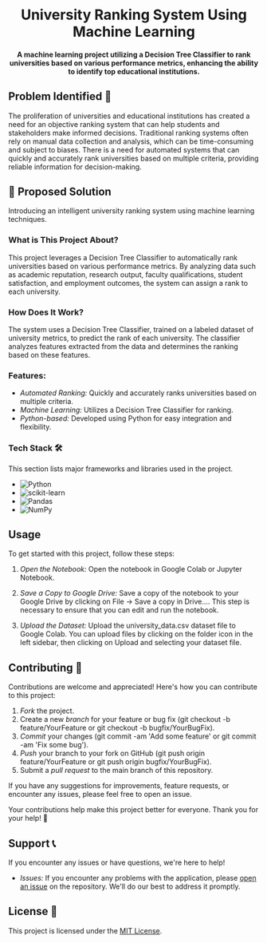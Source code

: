 <h1 align="center">
  <br>
  University Ranking System Using Machine Learning
  <br>
</h1>

<h4 align="center">A machine learning project utilizing a Decision Tree Classifier to rank universities based on various performance metrics, enhancing the ability to identify top educational institutions.</h4>

## Problem Identified 🚨

The proliferation of universities and educational institutions has created a need for an objective ranking system that can help students and stakeholders make informed decisions. Traditional ranking systems often rely on manual data collection and analysis, which can be time-consuming and subject to biases. There is a need for automated systems that can quickly and accurately rank universities based on multiple criteria, providing reliable information for decision-making.

## 🚀 Proposed Solution

Introducing an intelligent university ranking system using machine learning techniques.

### What is This Project About?

This project leverages a Decision Tree Classifier to automatically rank universities based on various performance metrics. By analyzing data such as academic reputation, research output, faculty qualifications, student satisfaction, and employment outcomes, the system can assign a rank to each university.

### How Does It Work?

The system uses a Decision Tree Classifier, trained on a labeled dataset of university metrics, to predict the rank of each university. The classifier analyzes features extracted from the data and determines the ranking based on these features.

### Features:

- *Automated Ranking:* Quickly and accurately ranks universities based on multiple criteria.
- *Machine Learning:* Utilizes a Decision Tree Classifier for ranking.
- *Python-based:* Developed using Python for easy integration and flexibility.

### Tech Stack 🛠️

This section lists major frameworks and libraries used in the project.

* ![Python](https://img.shields.io/badge/Python-3776AB?style=for-the-badge&logo=python&logoColor=white)
* ![scikit-learn](https://img.shields.io/badge/scikit--learn-F7931E?style=for-the-badge&logo=scikit-learn&logoColor=white)
* ![Pandas](https://img.shields.io/badge/Pandas-150458?style=for-the-badge&logo=pandas&logoColor=white)
* ![NumPy](https://img.shields.io/badge/NumPy-013243?style=for-the-badge&logo=numpy&logoColor=white)

## Usage

To get started with this project, follow these steps:

1. *Open the Notebook:*
   Open the notebook in Google Colab or Jupyter Notebook.

2. *Save a Copy to Google Drive:*
   Save a copy of the notebook to your Google Drive by clicking on File -> Save a copy in Drive.... This step is necessary to ensure that you can edit and run the notebook.

3. *Upload the Dataset:*
   Upload the university_data.csv dataset file to Google Colab. You can upload files by clicking on the folder icon in the left sidebar, then clicking on Upload and selecting your dataset file.

## Contributing 🤝

Contributions are welcome and appreciated! Here's how you can contribute to this project:

1. *Fork* the project.
2. Create a new *branch* for your feature or bug fix (git checkout -b feature/YourFeature or git checkout -b bugfix/YourBugFix).
3. *Commit* your changes (git commit -am 'Add some feature' or git commit -am 'Fix some bug').
4. *Push* your branch to your fork on GitHub (git push origin feature/YourFeature or git push origin bugfix/YourBugFix).
5. Submit a *pull request* to the main branch of this repository.

If you have any suggestions for improvements, feature requests, or encounter any issues, please feel free to open an issue.

Your contributions help make this project better for everyone. Thank you for your help! 🙌

## Support 📞

If you encounter any issues or have questions, we're here to help!

- *Issues:* If you encounter any problems with the application, please [open an issue](https://github.com/yourusername/university-ranking-system/issues) on the repository. We'll do our best to address it promptly.

## License 📝

This project is licensed under the [MIT License](LICENSE).

